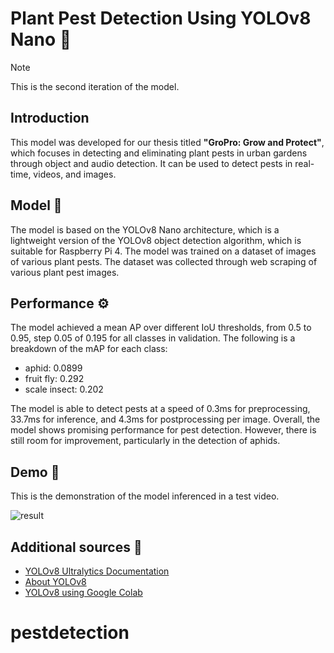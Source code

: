 # Plant Pest Detection Using YOLOv8 Nano 🦟
> [!NOTE]
> This is the second iteration of the model.

## Introduction
This model was developed for our thesis titled **"GroPro: Grow and Protect"**, which focuses in detecting and eliminating plant pests in urban gardens through object and audio detection. It can be used to detect pests in real-time, videos, and images.

## Model 🤖
The model is based on the YOLOv8 Nano architecture, which is a lightweight version of the YOLOv8 object detection algorithm, which is suitable for Raspberry Pi 4. The model was trained on a dataset of images of various plant pests. The dataset was collected through web scraping of various plant pest images.

## Performance ⚙
The model achieved a mean AP over different IoU thresholds, from 0.5 to 0.95, step 0.05 of 0.195 for all classes in validation. The following is a breakdown of the mAP for each class:

- aphid: 0.0899
- fruit fly: 0.292
- scale insect: 0.202

The model is able to detect pests at a speed of 0.3ms for preprocessing, 33.7ms for inference, and 4.3ms for postprocessing per image. Overall, the model shows promising performance for pest detection. However, there is still room for improvement, particularly in the detection of aphids.

## Demo 🦟
This is the demonstration of the model inferenced in a test video.

![result](https://github.com/spoodzxs2345/pest-detection/assets/104749581/a4ea3f94-d186-4fdf-ab59-fa6f2180c6b3)


## Additional sources 📖
- [YOLOv8 Ultralytics Documentation](https://docs.ultralytics.com/)
- [About YOLOv8](https://github.com/ultralytics/ultralytics)
- [YOLOv8 using Google Colab](https://github.com/roboflow/notebooks/blob/main/notebooks/train-yolov8-object-detection-on-custom-dataset.ipynb)
# pestdetection
